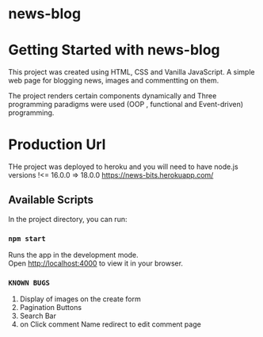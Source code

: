 # news-blog
# Getting Started with news-blog

This project was created using HTML, CSS and Vanilla JavaScript.
A simple web page for blogging news, images and commentting on them.

The project renders certain components dynamically and Three programming paradigms were used (OOP , functional and Event-driven) programming.


# Production Url 
  THe project was deployed to heroku and you will need to have node.js versions !<= 16.0.0  => 18.0.0
  https://news-bits.herokuapp.com/

## Available Scripts

In the project directory, you can run:

### `npm start`

Runs the app in the development mode.\
Open [http://localhost:4000](http://localhost:4000) to view it in your browser.




### `KNOWN BUGS`
1. Display of images on the create form
2. Pagination Buttons 
3. Search Bar 
4. on Click comment Name redirect to edit comment page
